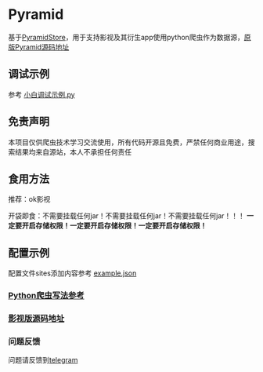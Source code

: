 # Pyramid

基于[PyramidStore](https://github.com/UndCover/PyramidStore)，用于支持影视及其衍生app使用python爬虫作为数据源，[原版Pyramid源码地址](https://github.com/UndCover/Pyramid)

## 调试示例

参考 [小白调试示例.py](https://github.com/JJBJJ/PyramidStore/tree/main/plugin/小白调试示例.py)

## 免责声明

本项目仅供爬虫技术学习交流使用，所有代码开源且免费，严禁任何商业用途，搜索结果均来自源站，本人不承担任何责任

## 食用方法

推荐：ok影视

开袋即食：不需要挂载任何jar！不需要挂载任何jar！不需要挂载任何jar！！！
**一定要开启存储权限！一定要开启存储权限！一定要开启存储权限！**

## 配置示例

配置文件sites添加内容参考 [example.json](https://github.com/JJBJJ/PyramidStore/blob/main/example.json)

### [Python爬虫写法参考](https://github.com/JJBJJ/PyramidStore/blob/main/spider.md)

### [影视版源码地址](https://github.com/FongMi/TV/tree/release/chaquo)

### 问题反馈
问题请反馈到[telegram](https://t.me/+A3SLQRmPVi9kOThl)
